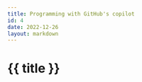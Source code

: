 ```yaml
---
title: Programming with GitHub's copilot 
id: 4
date: 2022-12-26
layout: markdown
---
```


# {{ title }}

